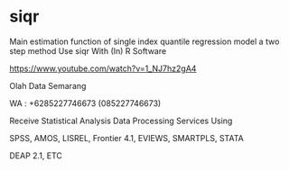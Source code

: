 # siqr
Main estimation function of single index quantile regression model a two step method Use siqr With (In) R Software

https://www.youtube.com/watch?v=1_NJ7hz2gA4

Olah Data Semarang

WA : +6285227746673 (085227746673)

Receive Statistical Analysis Data Processing Services Using

SPSS, AMOS, LISREL, Frontier 4.1, EVIEWS, SMARTPLS, STATA

DEAP 2.1, ETC
